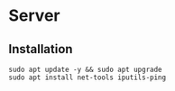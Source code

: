 # Server

## Installation

```shell
sudo apt update -y && sudo apt upgrade
sudo apt install net-tools iputils-ping
```